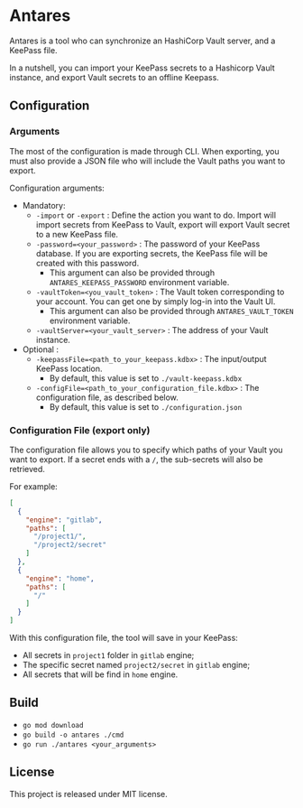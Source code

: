 # Antares

Antares is a tool who can synchronize an HashiCorp Vault server, and a KeePass file.

In a nutshell, you can import your KeePass secrets to a Hashicorp Vault instance, and export Vault secrets to an offline Keepass.

## Configuration

### Arguments 

The most of the configuration is made through CLI. When exporting, you must also provide a JSON file who will include the Vault paths you want to export.

Configuration arguments:
* Mandatory:
  * `-import` or `-export` : Define the action you want to do. Import will import secrets from KeePass to Vault, export will export Vault secret to a new KeePass file.
  * `-password=<your_password>` : The password of your KeePass database. If you are exporting secrets, the KeePass file will be created with this password.
    * This argument can also be provided through `ANTARES_KEEPASS_PASSWORD` environment variable.
  * `-vaultToken=<you_vault_token>` : The Vault token corresponding to your account. You can get one by simply log-in into the Vault UI.
    * This argument can also be provided through `ANTARES_VAULT_TOKEN` environment variable.
  * `-vaultServer=<your_vault_server>` : The address of your Vault instance.
* Optional :
  * `-keepassFile=<path_to_your_keepass.kdbx>` : The input/output KeePass location. 
    * By default, this value is set to `./vault-keepass.kdbx`
  * `-configFile=<path_to_your_configuration_file.kdbx>` : The configuration file, as described below.
    * By default, this value is set to `./configuration.json`

### Configuration File (export only)

The configuration file allows you to specify which paths of your Vault you want to export. If a secret ends with a `/`, the sub-secrets will also be retrieved.

For example:
  
```json 
[
  {
    "engine": "gitlab",
    "paths": [
      "/project1/",
      "/project2/secret"
    ]
  },
  {
    "engine": "home",
    "paths": [
      "/"
    ]
  }
]
```

With this configuration file, the tool will save in your KeePass:
* All secrets in `project1` folder in `gitlab` engine;
* The specific secret named `project2/secret` in `gitlab` engine;
* All secrets that will be find in `home` engine.


## Build

* `go mod download`
* `go build -o antares ./cmd`
* `go run ./antares <your_arguments>`

## License

This project is released under MIT license.